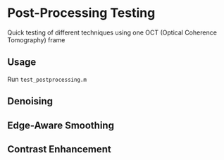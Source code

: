 # Post-Processing Testing

Quick testing of different techniques using one OCT (Optical Coherence Tomography) frame

## Usage

Run `test_postprocessing.m`

## Denoising

## Edge-Aware Smoothing

## Contrast Enhancement
